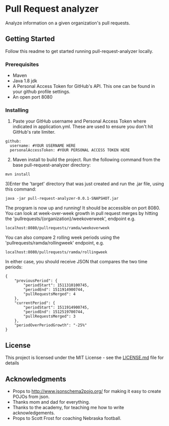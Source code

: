 # Pull Request analyzer

Analyze information on a given organization's pull requests.

## Getting Started

Follow this readme to get started running pull-request-analyzer locally.

### Prerequisites

* Maven
* Java 1.8 jdk
* A Personal Access Token for GitHub's API. This one can be found in your github profile settings.
* An open port 8080

### Installing

1) Paste your GitHub username and Personal Access Token where indicated in application.yml. These are used to ensure you don't hit GitHub's rate limiter.

```
github:
  username: #YOUR USERNAME HERE
  personalAccessToken: #YOUR PERSONAL ACCESS TOKEN HERE
```

2) Maven install to build the project. Run the following command from the base pull-request-analyzer directory:
```
mvn install
```

3)Enter the 'target' directory that was just created and run the .jar file, using this command:
```
java -jar pull-request-analyzer-0.0.1-SNAPSHOT.jar
```

The program is now up and running! It should be accessible on port 8080.
You can look at week-over-week growth in pull request merges by hitting the 'pullrequests/{organization}/weekoverweek', endpoint e.g.
```
localhost:8080/pullrequests/ramda/weekoverweek
```

You can also compare 2 rolling week periods using the 'pullrequests/ramda/rollingweek' endpoint, e.g.
```
localhost:8080/pullrequests/ramda/rollingweek
```

In either case, you should receive JSON that compares the two time periods:
```
{
    "previousPeriod": {
        "periodStart": 1511310100745,
        "periodEnd": 1511914900744,
        "pullRequestsMerged": 4
    },
    "currentPeriod": {
        "periodStart": 1511914900745,
        "periodEnd": 1512519700744,
        "pullRequestsMerged": 3
    },
    "periodOverPeriodGrowth": "-25%"
}
```
## License

This project is licensed under the MIT License - see the [LICENSE.md](LICENSE.md) file for details

## Acknowledgments

* Props to http://www.jsonschema2pojo.org/ for making it easy to create POJOs from json.
* Thanks mom and dad for everything.
* Thanks to the academy, for teaching me how to write acknowledgements.
* Props to Scott Frost for coaching Nebraska football.
